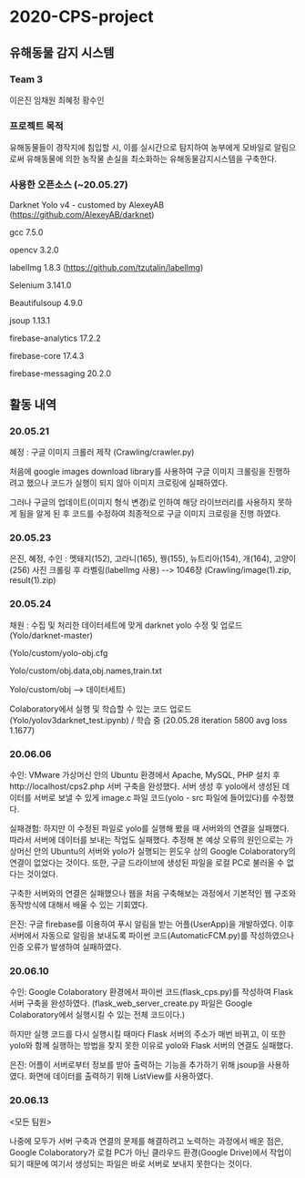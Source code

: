 # 2020-CPS-project

## 유해동물 감지 시스템
### Team 3
이은진
임채원
최혜정
황수인
### 프로젝트 목적
유해동물들이 경작지에 침입할 시, 이를 실시간으로 탐지하여 농부에게 모바일로 알림으로써 유해동물에 의한 농작물 손실을 최소화하는 유해동물감지시스템을 구축한다.

### 사용한 오픈소스 (~20.05.27)
Darknet Yolo v4 - customed by AlexeyAB (https://github.com/AlexeyAB/darknet)

gcc 7.5.0

opencv 3.2.0

labelImg 1.8.3 (https://github.com/tzutalin/labelImg)

Selenium 3.141.0

Beautifulsoup 4.9.0

jsoup 1.13.1

firebase-analytics 17.2.2

firebase-core 17.4.3

firebase-messaging 20.2.0
## 활동 내역
### 20.05.21
혜정 : 구글 이미지 크롤러 제작 (Crawling/crawler.py)

처음에 google images download library를 사용하여 구글 이미지 크롤링을 진행하려고 했으나 코드가 실행이 되지 않아 이미지 크로링에 실패하였다. 

그러나 구글의 업데이트(이미지 형식 변경)로 인하여 해당 라이브러리를 사용하지 못하게 됨을 알게 된 후 코드를 수정하여  최종적으로 구글 이미지 크로링을 진행 하였다. 
### 20.05.23
은진, 혜정, 수인 : 멧돼지(152), 고라니(165), 꿩(155), 뉴트리아(154), 개(164), 고양이(256) 사진 크롤링 후 라벨링(labelImg 사용) --> 1046장 (Crawling/image(1).zip, result(1).zip)
### 20.05.24
채원 : 수집 및 처리한 데이터세트에 맞게 darknet yolo 수정 및 업로드 (Yolo/darknet-master)

(Yolo/custom/yolo-obj.cfg 

Yolo/custom/obj.data,obj.names,train.txt

Yolo/custom/obj --> 데이터세트) 

Colaboratory에서 실행 및 학습할 수 있는 코드 업로드 (Yolo/yolov3darknet_test.ipynb) / 학습 중 (20.05.28 iteration 5800 avg loss 1.1677)
### 20.06.06
수인: VMware 가상머신 안의 Ubuntu 환경에서 Apache, MySQL, PHP 설치 후 http://localhost/cps2.php 서버 구축을 완성했다. 서버 생성 후 yolo에서 생성된 데이터를 서버로 보낼 수 있게 image.c 파일 코드(yolo - src 파일에 들어있다)를 수정했다.

실패경험: 하지만 이 수정된 파일로 yolo를 실행해 봤을 때 서버와의 연결을 실패했다. 따라서 서버에 데이터를 보내는 작업도 실패했다. 추정해 본 예상 오류의 원인으로는 가상머신 안의 Ubuntu의 서버와 yolo가 실행되는 윈도우 상의 Google Colaboratory의 연결이 없었다는 것이다. 또한, 구글 드라이브에 생성된 파일을 로컬 PC로 불러올 수 없다는 것이었다. 

구축한 서버와의 연결은 실패했으나 웹을 처음 구축해보는 과정에서 기본적인 웹 구조와 동작방식에 대해서 배울 수 있는 기회였다.

은진: 구글 firebase를 이용하여 푸시 알림을 받는 어플(UserApp)을 개발하였다. 이후 서버에서 자동으로 알림을 보내도록 파이썬 코드(AutomaticFCM.py)를 작성하였으나 인증 오류가 발생하여 실패하였다.
### 20.06.10
수인: Google Colaboratory 환경에서 파이썬 코드(flask_cps.py)를 작성하여 Flask 서버 구축을 완성하였다. (flask_web_server_create.py 파일은 Google Colaboratory에서 실행시킬 수 있는 전체 코드이다.)

하지만 실행 코드를 다시 실행시킬 때마다 Flask 서버의 주소가 매번 바뀌고, 이 또한 yolo와 함께 실행하는 방법을 찾지 못한 이유로 yolo와 Flask 서버의 연결도 실패했다. 

은진: 어플이 서버로부터 정보를 받아 출력하는 기능을 추가하기 위해 jsoup을 사용하였다. 화면에 데이터를 출력하기 위해 ListView를 사용하였다.
### 20.06.13
<모든 팀원>

나중에 모두가 서버 구축과 연결의 문제를 해결하려고 노력하는 과정에서 배운 점은, Google Colaboratory가 로컬 PC가 아닌 클라우드 환경(Google Drive)에서 작업이 되기 때문에 여기서 생성되는 파일은 바로 서버로 보내지 못한다는 것이다.
